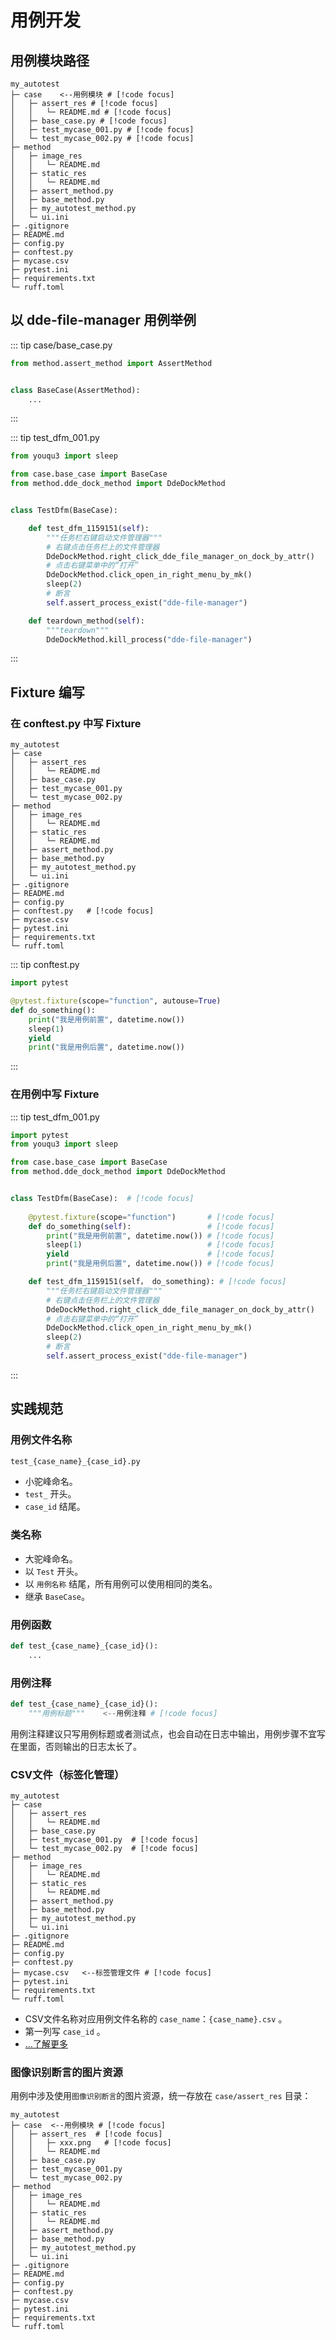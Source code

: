 # 用例开发

## 用例模块路径

```shell
my_autotest
├─ case    <--用例模块 # [!code focus]
│   ├─ assert_res # [!code focus]
│   │   └─ README.md # [!code focus]
│   ├─ base_case.py # [!code focus]
│   ├─ test_mycase_001.py # [!code focus]
│   └─ test_mycase_002.py # [!code focus]
├─ method      
│   ├─ image_res
│   │   └─ README.md
│   ├─ static_res
│   │   └─ README.md
│   ├─ assert_method.py
│   ├─ base_method.py
│   ├─ my_autotest_method.py
│   └─ ui.ini
├─ .gitignore
├─ README.md
├─ config.py  
├─ conftest.py
├─ mycase.csv
├─ pytest.ini
├─ requirements.txt
└─ ruff.toml
```

## 以 dde-file-manager 用例举例

::: tip case/base_case.py

```python
from method.assert_method import AssertMethod


class BaseCase(AssertMethod):
    ...
```

:::

::: tip test_dfm_001.py

```python
from youqu3 import sleep

from case.base_case import BaseCase
from method.dde_dock_method import DdeDockMethod


class TestDfm(BaseCase):

    def test_dfm_1159151(self):
        """任务栏右键启动文件管理器"""
        # 右键点击任务栏上的文件管理器
        DdeDockMethod.right_click_dde_file_manager_on_dock_by_attr()
        # 点击右键菜单中的“打开”
        DdeDockMethod.click_open_in_right_menu_by_mk()
        sleep(2)
        # 断言
        self.assert_process_exist("dde-file-manager")

    def teardown_method(self):
        """teardown"""
        DdeDockMethod.kill_process("dde-file-manager")
```

:::

## Fixture 编写

### 在 conftest.py 中写 Fixture

```shell
my_autotest
├─ case    
│   ├─ assert_res 
│   │   └─ README.md 
│   ├─ base_case.py 
│   ├─ test_mycase_001.py 
│   └─ test_mycase_002.py 
├─ method      
│   ├─ image_res
│   │   └─ README.md
│   ├─ static_res
│   │   └─ README.md
│   ├─ assert_method.py
│   ├─ base_method.py
│   ├─ my_autotest_method.py
│   └─ ui.ini
├─ .gitignore
├─ README.md
├─ config.py  
├─ conftest.py   # [!code focus]
├─ mycase.csv
├─ pytest.ini
├─ requirements.txt 
└─ ruff.toml
```

::: tip conftest.py

```python
import pytest

@pytest.fixture(scope="function", autouse=True)
def do_something():
    print("我是用例前置", datetime.now())
    sleep(1)
    yield
    print("我是用例后置", datetime.now())
```

:::

### 在用例中写 Fixture

::: tip test_dfm_001.py

```python
import pytest
from youqu3 import sleep

from case.base_case import BaseCase
from method.dde_dock_method import DdeDockMethod


class TestDfm(BaseCase):  # [!code focus]
    
    @pytest.fixture(scope="function")       # [!code focus] 
    def do_something(self):                 # [!code focus]
        print("我是用例前置", datetime.now()) # [!code focus]
        sleep(1)                            # [!code focus]
        yield                               # [!code focus]
        print("我是用例后置", datetime.now()) # [!code focus]

    def test_dfm_1159151(self， do_something): # [!code focus]
        """任务栏右键启动文件管理器"""
        # 右键点击任务栏上的文件管理器
        DdeDockMethod.right_click_dde_file_manager_on_dock_by_attr()
        # 点击右键菜单中的“打开”
        DdeDockMethod.click_open_in_right_menu_by_mk()
        sleep(2)
        # 断言
        self.assert_process_exist("dde-file-manager")
```

:::

## 实践规范

### 用例文件名称

```bash
test_{case_name}_{case_id}.py
```

- 小驼峰命名。
- `test_` 开头。
- `case_id` 结尾。

### 类名称

- 大驼峰命名。
- 以 `Test` 开头。
- 以 `用例名称` 结尾，所有用例可以使用相同的类名。
- 继承 `BaseCase`。

### 用例函数

```python
def test_{case_name}_{case_id}():
    ...
```

### 用例注释

```python
def test_{case_name}_{case_id}():
    """用例标题"""    <--用例注释 # [!code focus]
```

用例注释建议只写用例标题或者测试点，也会自动在日志中输出，用例步骤不宜写在里面，否则输出的日志太长了。

### CSV文件（标签化管理）

```shell
my_autotest
├─ case
│   ├─ assert_res
│   │   └─ README.md
│   ├─ base_case.py
│   ├─ test_mycase_001.py  # [!code focus]
│   └─ test_mycase_002.py  # [!code focus]
├─ method      
│   ├─ image_res  
│   │   └─ README.md 
│   ├─ static_res    
│   │   └─ README.md
│   ├─ assert_method.py 
│   ├─ base_method.py 
│   ├─ my_autotest_method.py 
│   └─ ui.ini 
├─ .gitignore
├─ README.md
├─ config.py  
├─ conftest.py
├─ mycase.csv   <--标签管理文件 # [!code focus]
├─ pytest.ini
├─ requirements.txt
└─ ruff.toml
```

- CSV文件名称对应用例文件名称的 `case_name`：`{case_name}.csv` 。
- 第一列写 `case_id` 。
- [...了解更多](https://youqu.uniontech.com/v3/%E6%8C%87%E5%8D%97/%E4%B8%8E%E7%94%9F%E4%BF%B1%E6%9D%A5/%E6%A0%87%E7%AD%BE%E5%8C%96%E7%AE%A1%E7%90%86.html)

### 图像识别断言的图片资源

用例中涉及使用`图像识别断言`的图片资源，统一存放在 `case/assert_res` 目录：

```shell
my_autotest
├─ case  <--用例模块 # [!code focus]
│   ├─ assert_res  # [!code focus]
│   │   ├─ xxx.png   # [!code focus]
│   │   └─ README.md
│   ├─ base_case.py
│   ├─ test_mycase_001.py
│   └─ test_mycase_002.py
├─ method      
│   ├─ image_res  
│   │   └─ README.md 
│   ├─ static_res    
│   │   └─ README.md
│   ├─ assert_method.py 
│   ├─ base_method.py 
│   ├─ my_autotest_method.py 
│   └─ ui.ini 
├─ .gitignore
├─ README.md
├─ config.py  
├─ conftest.py
├─ mycase.csv
├─ pytest.ini
├─ requirements.txt
└─ ruff.toml
```

